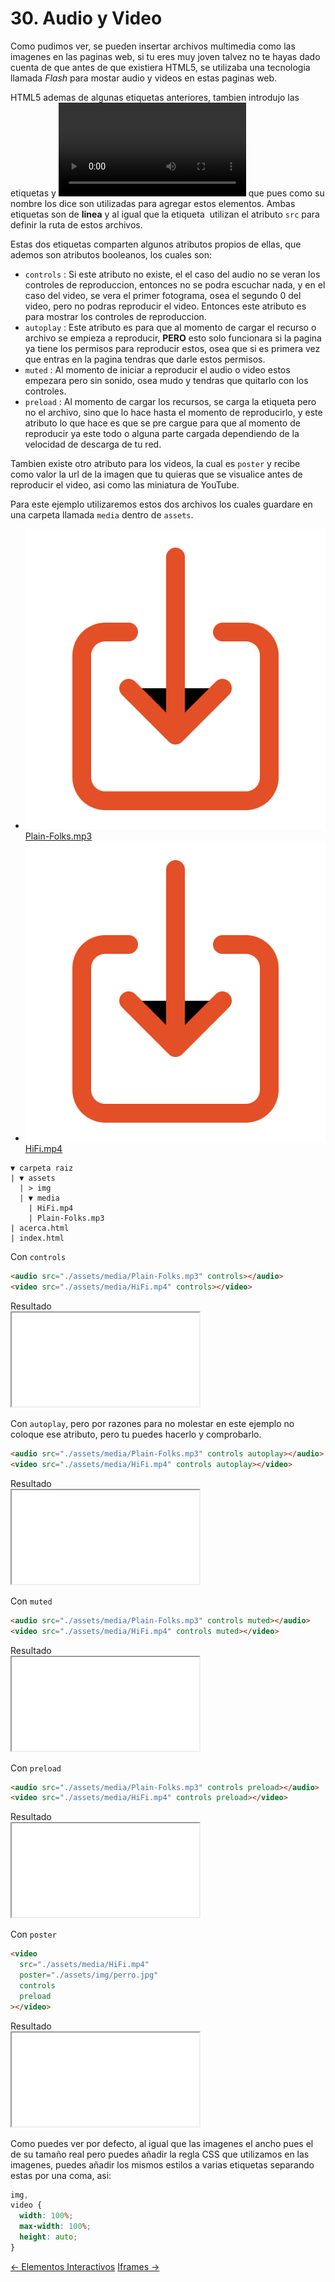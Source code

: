 # 30. Audio y Video

Como pudimos ver, se pueden insertar archivos multimedia como las imagenes en las paginas web, si tu eres muy joven talvez no te hayas dado cuenta de que antes de que existiera HTML5, se utilizaba una tecnologia llamada *Flash* para mostar audio y videos en estas paginas web.

HTML5 ademas de algunas etiquetas anteriores, tambien introdujo las etiquetas <code><audio></audio></code> y <code><video></video></code> que pues como su nombre los dice son utilizadas para agregar estos elementos. Ambas etiquetas son de **linea** y al igual que la etiqueta <code><img></code> utilizan el atributo <code>src</code> para definir la ruta de estos archivos.

Estas dos etiquetas comparten algunos atributos propios de ellas, que ademos son atributos booleanos, los cuales son:

- <code>controls</code> : Si este atributo no existe, el el caso del audio no se veran los controles de reproduccion, entonces no se podra escuchar nada, y en el caso del video, se vera el primer fotograma, osea el segundo 0 del video, pero no podras reproducir el video. Entonces este atributo es para mostrar los controles de reproduccion.
- <code>autoplay</code> : Este atributo es para que al momento de cargar el recurso o archivo se empieza a reproducir, **PERO** esto solo funcionara si la pagina ya tiene los permisos para reproducir estos, osea que si es primera vez que entras en la pagina tendras que darle estos permisos.
- <code>muted</code> : Al momento de iniciar a reproducir el audio o video estos empezara pero sin sonido, osea mudo y tendras que quitarlo con los controles.
- <code>preload</code> : Al momento de cargar los recursos, se carga la etiqueta pero no el archivo, sino que lo hace hasta el momento de reproducirlo, y este atributo lo que hace es que se <span class="emphasis">pre cargue</span> para que al momento de reproducir ya este todo o alguna parte cargada dependiendo de la velocidad de descarga de tu red.

Tambien existe otro atributo para los videos, la cual es <code>poster</code> y recibe como valor la url de la imagen que tu quieras que se visualice antes de reproducir el video, asi como las miniatura de YouTube.

Para este ejemplo utilizaremos estos dos archivos los cuales guardare en una carpeta llamada <code>media</code> dentro de <code>assets</code>.

- <a download href="./media/Plain-Folks.mp3"><img src="img/download-arrow.svg"> Plain-Folks.mp3</a>
- <a download href="./media/HiFi.mp4"><img src="img/download-arrow.svg"> HiFi.mp4</a>

```text
▼ carpeta raiz
| ▼ assets
  | > img
  | ▼ media
    | HiFi.mp4
    | Plain-Folks.mp3
| acerca.html
| index.html
```

Con <code>controls</code>

```html
<audio src="./assets/media/Plain-Folks.mp3" controls></audio>
<video src="./assets/media/HiFi.mp4" controls></video>
```

<div class="iframe">
<div class="iframe-title">Resultado</div>
<iframe src="./iframes/audiovideo.html"></iframe>
</div>

Con <code>autoplay</code>, pero por razones para no molestar en este ejemplo no coloque ese atributo, pero tu puedes hacerlo y comprobarlo.

```html
<audio src="./assets/media/Plain-Folks.mp3" controls autoplay></audio>
<video src="./assets/media/HiFi.mp4" controls autoplay></video>
```

<div class="iframe">
<div class="iframe-title">Resultado</div>
<iframe src="./iframes/audiovideo2.html"></iframe>
</div>

Con <code>muted</code>

```html
<audio src="./assets/media/Plain-Folks.mp3" controls muted></audio>
<video src="./assets/media/HiFi.mp4" controls muted></video>
```

<div class="iframe">
<div class="iframe-title">Resultado</div>
<iframe src="./iframes/audiovideo3.html"></iframe>
</div>

Con <code>preload</code>

```html
<audio src="./assets/media/Plain-Folks.mp3" controls preload></audio>
<video src="./assets/media/HiFi.mp4" controls preload></video>
```

<div class="iframe">
<div class="iframe-title">Resultado</div>
<iframe src="./iframes/audiovideo4.html"></iframe>
</div>

Con <code>poster</code>

```html
<video
  src="./assets/media/HiFi.mp4"
  poster="./assets/img/perro.jpg"
  controls
  preload
></video>
```

<div class="iframe">
<div class="iframe-title">Resultado</div>
<iframe src="./iframes/audiovideo5.html"></iframe>
</div>

Como puedes ver por defecto, al igual que las imagenes el ancho pues el de su tamaño real pero puedes añadir la regla CSS que utilizamos en las imagenes, puedes añadir los mismos estilos a varias etiquetas separando estas por una coma, asi:

```css
img,
video {
  width: 100%;
  max-width: 100%;
  height: auto;
}
```

<div class="pagination">
  <a href="#/elementos-interactivos" class="pagination-button">← Elementos Interactivos</a>
  <a href="#/iframes" class="pagination-button">Iframes →</a>
</div>